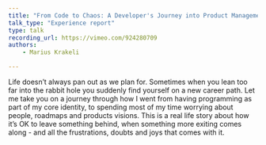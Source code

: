 ```yaml
---
title: "From Code to Chaos: A Developer's Journey into Product Management"
talk_type: "Experience report"
type: talk
recording_url: https://vimeo.com/924280709
authors:
    - Marius Krakeli

---
```

Life doesn’t always pan out as we plan for. Sometimes when you lean too far into the rabbit hole you suddenly find yourself on a new career path. Let me take you on a journey through how I went from having programming as part of my core identity, to spending most of my time worrying about people, roadmaps and products visions. This is a real life story about how it’s OK to leave something behind, when something more exiting comes along - and all the frustrations, doubts and joys that comes with it.
